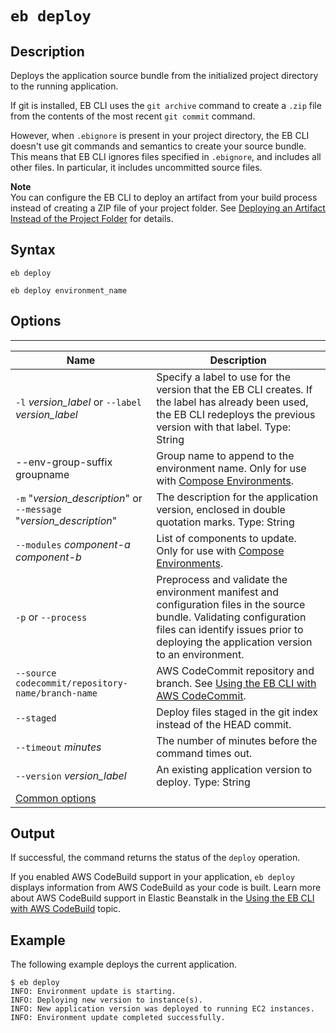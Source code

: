 # `eb deploy`<a name="eb3-deploy"></a>

## Description<a name="eb3-deploydescription"></a>

Deploys the application source bundle from the initialized project directory to the running application\.

If git is installed, EB CLI uses the `git archive` command to create a `.zip` file from the contents of the most recent `git commit` command\.

However, when `.ebignore` is present in your project directory, the EB CLI doesn't use git commands and semantics to create your source bundle\. This means that EB CLI ignores files specified in `.ebignore`, and includes all other files\. In particular, it includes uncommitted source files\.

**Note**  
You can configure the EB CLI to deploy an artifact from your build process instead of creating a ZIP file of your project folder\. See [Deploying an Artifact Instead of the Project Folder](eb-cli3-configuration.md#eb-cli3-artifact) for details\.

## Syntax<a name="eb3-deploysyntax"></a>

 `eb deploy` 

 `eb deploy environment_name` 

## Options<a name="eb3-deployoptions"></a>


****  

|  Name  |  Description  | 
| --- | --- | 
|  `-l` *version\_label* or `--label` *version\_label*  |  Specify a label to use for the version that the EB CLI creates\. If the label has already been used, the EB CLI redeploys the previous version with that label\. Type: String  | 
| \-\-env\-group\-suffix groupname | Group name to append to the environment name\. Only for use with [Compose Environments](ebcli-compose.md)\. | 
|  `-m` "*version\_description*" or `--message` "*version\_description*"  |  The description for the application version, enclosed in double quotation marks\. Type: String  | 
|  `--modules` *component\-a component\-b*  | List of components to update\. Only for use with [Compose Environments](ebcli-compose.md)\. | 
|  `-p` or `--process`  |  Preprocess and validate the environment manifest and configuration files in the source bundle\. Validating configuration files can identify issues prior to deploying the application version to an environment\.  | 
|  `--source codecommit/repository-name/branch-name`  |  AWS CodeCommit repository and branch\. See [Using the EB CLI with AWS CodeCommit](eb-cli-codecommit.md)\.  | 
|  `--staged`  |  Deploy files staged in the git index instead of the HEAD commit\.  | 
|  `--timeout` *minutes*  |  The number of minutes before the command times out\.  | 
|  `--version` *version\_label*  |  An existing application version to deploy\. Type: String  | 
|  [Common options](eb3-cmd-options.md)  |  | 

## Output<a name="eb3-deployoutput"></a>

If successful, the command returns the status of the `deploy` operation\.

If you enabled AWS CodeBuild support in your application, `eb deploy` displays information from AWS CodeBuild as your code is built\. Learn more about AWS CodeBuild support in Elastic Beanstalk in the [Using the EB CLI with AWS CodeBuild](eb-cli-codebuild.md) topic\.

## Example<a name="eb3-deployexample"></a>

The following example deploys the current application\.

```
$ eb deploy
INFO: Environment update is starting.
INFO: Deploying new version to instance(s).
INFO: New application version was deployed to running EC2 instances.
INFO: Environment update completed successfully.
```